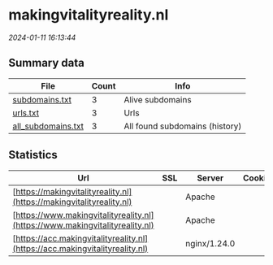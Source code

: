 # makingvitalityreality.nl
*2024-01-11 16:13:44*
## Summary data
| File       | Count | Info |
|------------|-------|------|
|[subdomains.txt](/data/makingvitalityreality.nl/subdomains.txt)|3|Alive subdomains|
|[urls.txt](/data/makingvitalityreality.nl/urls.txt)|3|Urls|
|[all_subdomains.txt](/data/makingvitalityreality.nl/all_subdomains.txt)|3|All found subdomains (history)|
## Statistics
| Url | SSL | Server | Cookie | HSTS | CSP | XFO | XXP | RP | Tech |Title |
|------------|-------|------|------|------|------|------|------|------|------|------|
|[https://makingvitalityreality.nl](https://makingvitalityreality.nl)| |Apache| |:white_check_mark: |:warning: |:white_check_mark: |:white_check_mark: |:white_check_mark: |Apache HTTP Serv...|Homepage | Makin...|
|[https://www.makingvitalityreality.nl](https://www.makingvitalityreality.nl)| |Apache| |:white_check_mark: |:warning: |:white_check_mark: |:white_check_mark: |:white_check_mark: |Apache HTTP Serv...|301 Moved Perman...|
|[https://acc.makingvitalityreality.nl](https://acc.makingvitalityreality.nl)| |nginx/1.24.0| | | | | |:white_check_mark: |Basic Nginx:1.24...|401 Authorizatio...|